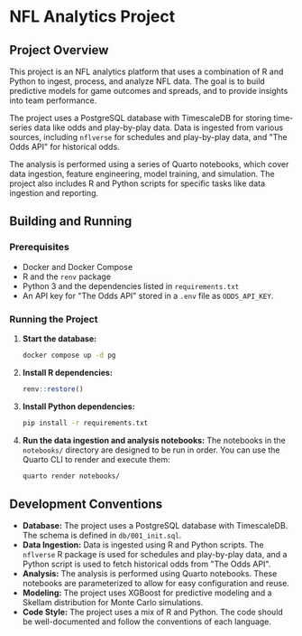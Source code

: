 # NFL Analytics Project

## Project Overview

This project is an NFL analytics platform that uses a combination of R and Python to ingest, process, and analyze NFL data. The goal is to build predictive models for game outcomes and spreads, and to provide insights into team performance.

The project uses a PostgreSQL database with TimescaleDB for storing time-series data like odds and play-by-play data. Data is ingested from various sources, including `nflverse` for schedules and play-by-play data, and "The Odds API" for historical odds.

The analysis is performed using a series of Quarto notebooks, which cover data ingestion, feature engineering, model training, and simulation. The project also includes R and Python scripts for specific tasks like data ingestion and reporting.

## Building and Running

### Prerequisites

*   Docker and Docker Compose
*   R and the `renv` package
*   Python 3 and the dependencies listed in `requirements.txt`
*   An API key for "The Odds API" stored in a `.env` file as `ODDS_API_KEY`.

### Running the Project

1.  **Start the database:**
    ```bash
    docker compose up -d pg
    ```

2.  **Install R dependencies:**
    ```R
    renv::restore()
    ```

3.  **Install Python dependencies:**
    ```bash
    pip install -r requirements.txt
    ```

4.  **Run the data ingestion and analysis notebooks:**
    The notebooks in the `notebooks/` directory are designed to be run in order. You can use the Quarto CLI to render and execute them:
    ```bash
    quarto render notebooks/
    ```

## Development Conventions

*   **Database:** The project uses a PostgreSQL database with TimescaleDB. The schema is defined in `db/001_init.sql`.
*   **Data Ingestion:** Data is ingested using R and Python scripts. The `nflverse` R package is used for schedules and play-by-play data, and a Python script is used to fetch historical odds from "The Odds API".
*   **Analysis:** The analysis is performed using Quarto notebooks. These notebooks are parameterized to allow for easy configuration and reuse.
*   **Modeling:** The project uses XGBoost for predictive modeling and a Skellam distribution for Monte Carlo simulations.
*   **Code Style:** The project uses a mix of R and Python. The code should be well-documented and follow the conventions of each language.
